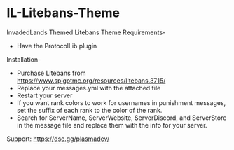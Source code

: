 # IL-Litebans-Theme
InvadedLands Themed Litebans Theme
Requirements-
* Have the ProtocolLib plugin

Installation-
* Purchase Litebans from https://www.spigotmc.org/resources/litebans.3715/
* Replace your messages.yml with the attached file
* Restart your server 
* If you want rank colors to work for usernames in punishment messages, set the suffix of each rank to the color of the rank. 
* Search for ServerName, ServerWebsite, ServerDiscord, and ServerStore in the message file and replace them with the info for your server.

Support: https://dsc.gg/plasmadev/
